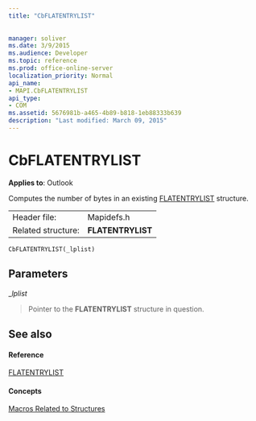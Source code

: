 ```yaml
---
title: "CbFLATENTRYLIST"
 
 
manager: soliver
ms.date: 3/9/2015
ms.audience: Developer
ms.topic: reference
ms.prod: office-online-server
localization_priority: Normal
api_name:
- MAPI.CbFLATENTRYLIST
api_type:
- COM
ms.assetid: 5676981b-a465-4b89-b818-1eb88333b639
description: "Last modified: March 09, 2015"
---
```


# CbFLATENTRYLIST

  
  
**Applies to**: Outlook 
  
Computes the number of bytes in an existing [FLATENTRYLIST](flatentrylist.md) structure. 
  
|||
|:-----|:-----|
|Header file:  <br/> |Mapidefs.h  <br/> |
|Related structure:  <br/> |**FLATENTRYLIST** <br/> |
   
```
CbFLATENTRYLIST(_lplist)
```

## Parameters

 __lplist_
  
> Pointer to the **FLATENTRYLIST** structure in question. 
    
## See also

#### Reference

[FLATENTRYLIST](flatentrylist.md)
#### Concepts

[Macros Related to Structures](macros-related-to-structures.md)

